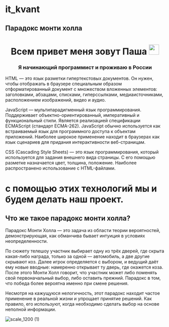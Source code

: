 # it_kvant
## Парадокс монти холла
<h1 align="center">Всем привет меня зовут <a target="_blank">Паша</a> 
<img src="https://github.com/blackcater/blackcater/raw/main/images/Hi.gif" height="32"/></h1>
<h3 align="center">Я начинающий программист и проживаю в России </h3>
HTML — это язык разметки гипертекстовых документов. Он нужен, чтобы отображать в браузере специальным образом отформатированный документ с множеством вложенных элементов: заголовками, абзацами, списками, гиперссылками, медиаисточниками, расположением изображений, видео и аудио.

JavaScript — мультипарадигменный язык программирования. Поддерживает объектно-ориентированный, императивный и функциональный стили. Является реализацией спецификации ECMAScript (стандарт ECMA-262).
JavaScript обычно используется как встраиваемый язык для программного доступа к объектам приложений. Наиболее широкое применение находит в браузерах как язык сценариев для придания интерактивности веб-страницам.

CSS (Cascading Style Sheets) — это язык программирования, который используется для задания внешнего вида страницы.
С его помощью разметке назначается цвет, толщина, положение. Наиболее распространено использование с HTML-файлами.
# с помощью этих технологий мы и будем делать наш проект.
## Что же такое парадокс монти холла?

Парадокс Монти Холла — это задача из области теории вероятностей, демонстрирующая, как обманчива бывает интуиция в условиях неопределенности.

По сюжету телешоу участник выбирает одну из трёх дверей, где скрыта какая-либо награда, только за одной — автомобиль, а две другие скрывают коз. Далее игрок определяется с выбором, и ведущий даёт ему новые вводные: намеренно открывает ту дверь, где окажется коза. После этого Монти Холл говорит, что участник может либо поменять свой первоначальный выбор, либо оставить прежний. Парадокс в том, что победа более вероятна именно при смене решения.

Несмотря на кажущуюся нелогичность, этот парадокс находит частое применение в реальной жизни и упрощает принятие решений. Как правило, его используют, когда необходимо сделать выбор на основе неполной информации.

![scale_1200 (1)](https://github.com/user-attachments/assets/940f39ed-bbef-4fab-9303-8bae338164bd)
